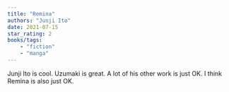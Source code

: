 ```yaml
---
title: "Remina"
authors: "Junji Ito"
date: 2021-07-15
star_rating: 2
books/tags:
    - "fiction"
    - "manga"
---
```

Junji Ito is cool. Uzumaki is great. A lot of his other work is just OK. I think Remina is also just OK.
